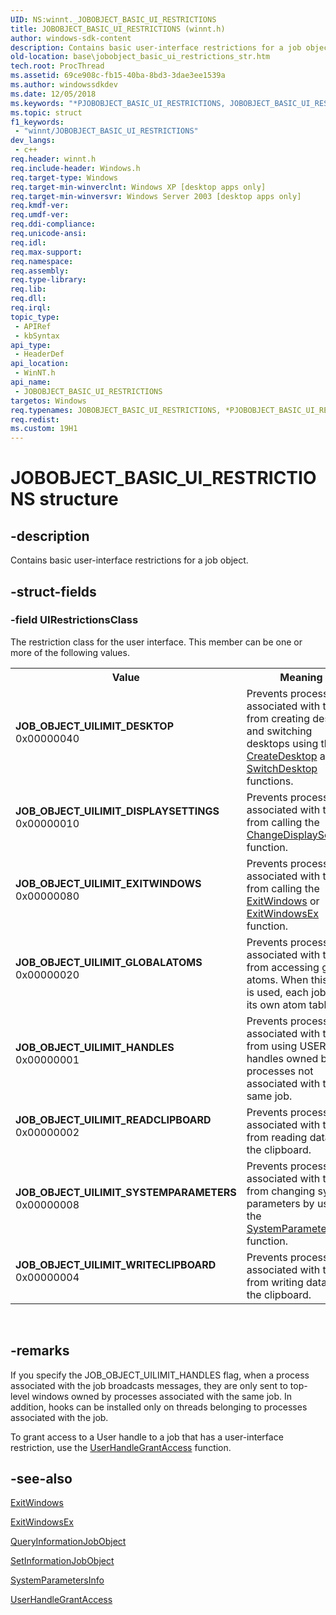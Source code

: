 ```yaml
---
UID: NS:winnt._JOBOBJECT_BASIC_UI_RESTRICTIONS
title: JOBOBJECT_BASIC_UI_RESTRICTIONS (winnt.h)
author: windows-sdk-content
description: Contains basic user-interface restrictions for a job object.
old-location: base\jobobject_basic_ui_restrictions_str.htm
tech.root: ProcThread
ms.assetid: 69ce908c-fb15-40ba-8bd3-3dae3ee1539a
ms.author: windowssdkdev
ms.date: 12/05/2018
ms.keywords: "*PJOBOBJECT_BASIC_UI_RESTRICTIONS, JOBOBJECT_BASIC_UI_RESTRICTIONS, JOBOBJECT_BASIC_UI_RESTRICTIONS structure, JOB_OBJECT_UILIMIT_DESKTOP, JOB_OBJECT_UILIMIT_DISPLAYSETTINGS, JOB_OBJECT_UILIMIT_EXITWINDOWS, JOB_OBJECT_UILIMIT_GLOBALATOMS, JOB_OBJECT_UILIMIT_HANDLES, JOB_OBJECT_UILIMIT_READCLIPBOARD, JOB_OBJECT_UILIMIT_SYSTEMPARAMETERS, JOB_OBJECT_UILIMIT_WRITECLIPBOARD, PJOBOBJECT_BASIC_UI_RESTRICTIONS, PJOBOBJECT_BASIC_UI_RESTRICTIONS structure pointer, _JOBOBJECT_BASIC_UI_RESTRICTIONS, _win32_jobobject_basic_ui_restrictions_str, base.jobobject_basic_ui_restrictions_str, winnt/JOBOBJECT_BASIC_UI_RESTRICTIONS, winnt/PJOBOBJECT_BASIC_UI_RESTRICTIONS"
ms.topic: struct
f1_keywords: 
 - "winnt/JOBOBJECT_BASIC_UI_RESTRICTIONS"
dev_langs:
 - c++
req.header: winnt.h
req.include-header: Windows.h
req.target-type: Windows
req.target-min-winverclnt: Windows XP [desktop apps only]
req.target-min-winversvr: Windows Server 2003 [desktop apps only]
req.kmdf-ver: 
req.umdf-ver: 
req.ddi-compliance: 
req.unicode-ansi: 
req.idl: 
req.max-support: 
req.namespace: 
req.assembly: 
req.type-library: 
req.lib: 
req.dll: 
req.irql: 
topic_type:
 - APIRef
 - kbSyntax
api_type:
 - HeaderDef
api_location:
 - WinNT.h
api_name:
 - JOBOBJECT_BASIC_UI_RESTRICTIONS
targetos: Windows
req.typenames: JOBOBJECT_BASIC_UI_RESTRICTIONS, *PJOBOBJECT_BASIC_UI_RESTRICTIONS
req.redist: 
ms.custom: 19H1
---
```


# JOBOBJECT_BASIC_UI_RESTRICTIONS structure


## -description


Contains basic user-interface restrictions for a job object.


## -struct-fields




### -field UIRestrictionsClass

The restriction class for the user interface. This member can be one or more of the following values.

<table>
<tr>
<th>Value</th>
<th>Meaning</th>
</tr>
<tr>
<td width="40%"><a id="JOB_OBJECT_UILIMIT_DESKTOP"></a><a id="job_object_uilimit_desktop"></a><dl>
<dt><b>JOB_OBJECT_UILIMIT_DESKTOP</b></dt>
<dt>0x00000040</dt>
</dl>
</td>
<td width="60%">
Prevents processes associated with the job from creating desktops and switching desktops using the 
<a href="https://docs.microsoft.com/windows/desktop/api/winuser/nf-winuser-createdesktopa">CreateDesktop</a> and 
<a href="https://docs.microsoft.com/windows/desktop/api/winuser/nf-winuser-switchdesktop">SwitchDesktop</a> functions.

</td>
</tr>
<tr>
<td width="40%"><a id="JOB_OBJECT_UILIMIT_DISPLAYSETTINGS"></a><a id="job_object_uilimit_displaysettings"></a><dl>
<dt><b>JOB_OBJECT_UILIMIT_DISPLAYSETTINGS</b></dt>
<dt>0x00000010</dt>
</dl>
</td>
<td width="60%">
Prevents processes associated with the job from calling the 
<a href="https://docs.microsoft.com/windows/desktop/api/winuser/nf-winuser-changedisplaysettingsa">ChangeDisplaySettings</a> function.

</td>
</tr>
<tr>
<td width="40%"><a id="JOB_OBJECT_UILIMIT_EXITWINDOWS"></a><a id="job_object_uilimit_exitwindows"></a><dl>
<dt><b>JOB_OBJECT_UILIMIT_EXITWINDOWS</b></dt>
<dt>0x00000080</dt>
</dl>
</td>
<td width="60%">
Prevents processes associated with the job from calling the 
<a href="https://docs.microsoft.com/windows/desktop/api/winuser/nf-winuser-exitwindows">ExitWindows</a> or 
<a href="https://docs.microsoft.com/windows/desktop/api/winuser/nf-winuser-exitwindowsex">ExitWindowsEx</a> function.

</td>
</tr>
<tr>
<td width="40%"><a id="JOB_OBJECT_UILIMIT_GLOBALATOMS"></a><a id="job_object_uilimit_globalatoms"></a><dl>
<dt><b>JOB_OBJECT_UILIMIT_GLOBALATOMS</b></dt>
<dt>0x00000020</dt>
</dl>
</td>
<td width="60%">
Prevents processes associated with the job from accessing global atoms. When this flag is used, each job has its own atom table.

</td>
</tr>
<tr>
<td width="40%"><a id="JOB_OBJECT_UILIMIT_HANDLES"></a><a id="job_object_uilimit_handles"></a><dl>
<dt><b>JOB_OBJECT_UILIMIT_HANDLES</b></dt>
<dt>0x00000001</dt>
</dl>
</td>
<td width="60%">
Prevents processes associated with the job from using USER handles owned by processes not associated with the same job.

</td>
</tr>
<tr>
<td width="40%"><a id="JOB_OBJECT_UILIMIT_READCLIPBOARD"></a><a id="job_object_uilimit_readclipboard"></a><dl>
<dt><b>JOB_OBJECT_UILIMIT_READCLIPBOARD</b></dt>
<dt>0x00000002</dt>
</dl>
</td>
<td width="60%">
Prevents processes associated with the job from reading data from the clipboard.

</td>
</tr>
<tr>
<td width="40%"><a id="JOB_OBJECT_UILIMIT_SYSTEMPARAMETERS"></a><a id="job_object_uilimit_systemparameters"></a><dl>
<dt><b>JOB_OBJECT_UILIMIT_SYSTEMPARAMETERS</b></dt>
<dt>0x00000008</dt>
</dl>
</td>
<td width="60%">
Prevents processes associated with the job from changing system parameters by using the 
<a href="https://docs.microsoft.com/windows/desktop/api/winuser/nf-winuser-systemparametersinfoa">SystemParametersInfo</a> function.

</td>
</tr>
<tr>
<td width="40%"><a id="JOB_OBJECT_UILIMIT_WRITECLIPBOARD"></a><a id="job_object_uilimit_writeclipboard"></a><dl>
<dt><b>JOB_OBJECT_UILIMIT_WRITECLIPBOARD</b></dt>
<dt>0x00000004</dt>
</dl>
</td>
<td width="60%">
Prevents processes associated with the job from writing data to the clipboard.

</td>
</tr>
</table>
 


## -remarks



If you specify the JOB_OBJECT_UILIMIT_HANDLES flag, when a process associated with the job broadcasts messages, they are only sent to top-level windows owned by processes associated with the same job. In addition, hooks can be installed only on threads belonging to processes associated with the job.

To grant access to a User handle to a job that has a user-interface restriction, use the 
<a href="https://docs.microsoft.com/windows/desktop/api/winuser/nf-winuser-userhandlegrantaccess">UserHandleGrantAccess</a> function.




## -see-also




<a href="https://docs.microsoft.com/windows/desktop/api/winuser/nf-winuser-exitwindows">ExitWindows</a>



<a href="https://docs.microsoft.com/windows/desktop/api/winuser/nf-winuser-exitwindowsex">ExitWindowsEx</a>



<a href="https://docs.microsoft.com/windows/desktop/api/jobapi2/nf-jobapi2-queryinformationjobobject">QueryInformationJobObject</a>



<a href="https://docs.microsoft.com/windows/desktop/api/jobapi2/nf-jobapi2-setinformationjobobject">SetInformationJobObject</a>



<a href="https://docs.microsoft.com/windows/desktop/api/winuser/nf-winuser-systemparametersinfoa">SystemParametersInfo</a>



<a href="https://docs.microsoft.com/windows/desktop/api/winuser/nf-winuser-userhandlegrantaccess">UserHandleGrantAccess</a>
 

 


